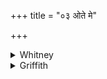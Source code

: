 +++
title = "०३ ओते मे"

+++

<details><summary>Whitney</summary>

### Translation
3. Worked in for me \[are\] heaven-and-earth; worked in \[is\] divine  
Sarasvatī; worked in for me \[are\] both Indra and Agni; may we be  
successful here, O Sarasvatī.

### Notes
Save the last pāda, this verse is a repetition of v. 23. 1. The comm.  
paraphrases *ota* by *ābhimukhyena saṁtata* or *parasparaṁ saṁbaddha*.
</details>

<details><summary>Griffith</summary>

I have invoked both Heaven and Earth, invoked divine Sarasvati, Indra and Agni have I called: Sarasvati, so may we thrive!
</details>

